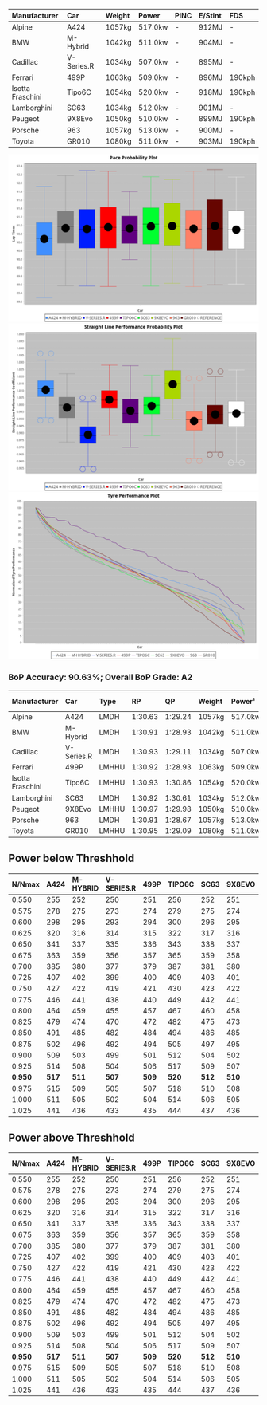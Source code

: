 | Manufacturer     | Car        | Weight | Power   | PINC    | E/Stint | FDS     |
|:-|:-|:-|:-|:-|:-|:-|
| Alpine           | A424       | 1057kg | 517.0kw |    -    | 912MJ   |    -    |
| BMW              | M-Hybrid   | 1042kg | 511.0kw |    -    | 904MJ   |    -    |
| Cadillac         | V-Series.R | 1034kg | 507.0kw |    -    | 895MJ   |    -    |
| Ferrari          | 499P       | 1063kg | 509.0kw |    -    | 896MJ   | 190kph  |
| Isotta Fraschini | Tipo6C     | 1054kg | 520.0kw |    -    | 918MJ   | 190kph  |
| Lamborghini      | SC63       | 1034kg | 512.0kw |    -    | 901MJ   |    -    |
| Peugeot          | 9X8Evo     | 1050kg | 510.0kw |    -    | 899MJ   | 190kph  |
| Porsche          | 963        | 1057kg | 513.0kw |    -    | 900MJ   |    -    |
| Toyota           | GR010      | 1080kg | 511.0kw |    -    | 903MJ   | 190kph  |

![PACECHART](./IMG/ACOMETHOD.png)
![STRAIGHTLINEPERFORMANCECHART](./IMG/ACOMETHOD_sp.png)
![TYREPERFORMANCECHART](./IMG/ACOMETHOD_tw.png)

### BoP Accuracy: 90.63%; Overall BoP Grade: A2
| Manufacturer     | Car        | Type  | RP      | QP      | Weight | Power¹  | Threshhold | PINC    | Power²   | E/Stint | AVG Vmax  | FDS     | RDLC | L/Stint | BOP-Grade | Model Accuracy | Model Points | Match%  | SimDiff |
|:-|:-|:-|:-|:-|:-|:-|:-|:-|:-|:-|:-|:-|:-|:-|:-|:-|:-|:-|:-|
| Alpine           | A424       | LMDH  | 1:30.63 | 1:29.24 | 1057kg | 517.0kw | 210.0kph   |    -    | 517.00kw |  912MJ  | 324.88kph |    -    | 0.99 | 40      | -B1       | 100.00%        | 635          | 85.35%  | #       |
| BMW              | M-Hybrid   | LMDH  | 1:30.91 | 1:28.93 | 1042kg | 511.0kw | 210.0kph   |    -    | 511.00kw |  904MJ  | 322.98kph |    -    | 1.01 | 40      | ~A1       | 100.00%        | 1696         | 100.00% | #       |
| Cadillac         | V-Series.R | LMDH  | 1:30.93 | 1:29.11 | 1034kg | 507.0kw | 210.0kph   |    -    | 507.00kw |  895MJ  | 318.71kph |    -    | 1.02 | 40      | ~A1       | 88.64%         | 2076         | 98.25%  | #       |
| Ferrari          | 499P       | LMHHU | 1:30.92 | 1:28.93 | 1063kg | 509.0kw | 210.0kph   |    -    | 509.00kw |  896MJ  | 322.27kph | 190kph  | 1.03 | 40      | ~A1       | 91.94%         | 2476         | 100.00% | #       |
| Isotta Fraschini | Tipo6C     | LMHHU | 1:30.93 | 1:30.86 | 1054kg | 520.0kw | 210.0kph   |    -    | 520.00kw |  918MJ  | 323.11kph | 190kph  | 1.05 | 40      | +Ω1       | 100.00%        | 66           | 48.31%  | #       |
| Lamborghini      | SC63       | LMDH  | 1:30.92 | 1:30.61 | 1034kg | 512.0kw | 210.0kph   |    -    | 512.00kw |  901MJ  | 323.81kph |    -    | 1.05 | 40      | ~A1       | 100.00%        | 504          | 100.00% | #       |
| Peugeot          | 9X8Evo     | LMHHU | 1:30.97 | 1:29.98 | 1050kg | 510.0kw | 210.0kph   |    -    | 510.00kw |  899MJ  | 325.12kph | 190kph  | 1.00 | 40      | +B2       | 100.00%        | 249          | 83.76%  | #       |
| Porsche          | 963        | LMDH  | 1:30.91 | 1:28.67 | 1057kg | 513.0kw | 210.0kph   |    -    | 513.00kw |  900MJ  | 320.44kph |    -    | 1.00 | 40      | ~A1       | 90.40%         | 5633         | 100.00% | #       |
| Toyota           | GR010      | LMHHU | 1:30.95 | 1:29.09 | 1080kg | 511.0kw | 210.0kph   |    -    | 511.00kw |  903MJ  | 319.67kph | 190kph  | 1.01 | 40      | ~A1       | 90.11%         | 3235         | 100.00% | #       |

## Power below Threshhold
| N/Nmax    | A424    | M-HYBRID | V-SERIES.R | 499P    | TIPO6C  | SC63    | 9X8EVO  | 963     | GR010   |
|:-|:-|:-|:-|:-|:-|:-|:-|:-|:-|
|  0.550    |  255    |  252     |  250       |  251    |  256    |  252    |  251    |  253    |  252    |
|  0.575    |  278    |  275     |  273       |  274    |  279    |  275    |  274    |  276    |  275    |
|  0.600    |  298    |  295     |  293       |  294    |  300    |  296    |  295    |  296    |  295    |
|  0.625    |  320    |  316     |  314       |  315    |  322    |  317    |  316    |  317    |  316    |
|  0.650    |  341    |  337     |  335       |  336    |  343    |  338    |  337    |  338    |  337    |
|  0.675    |  363    |  359     |  356       |  357    |  365    |  359    |  358    |  360    |  359    |
|  0.700    |  385    |  380     |  377       |  379    |  387    |  381    |  380    |  382    |  380    |
|  0.725    |  407    |  402     |  399       |  400    |  409    |  403    |  401    |  403    |  402    |
|  0.750    |  427    |  422     |  419       |  421    |  430    |  423    |  422    |  424    |  422    |
|  0.775    |  446    |  441     |  438       |  440    |  449    |  442    |  441    |  443    |  441    |
|  0.800    |  464    |  459     |  455       |  457    |  467    |  460    |  458    |  461    |  459    |
|  0.825    |  479    |  474     |  470       |  472    |  482    |  475    |  473    |  476    |  474    |
|  0.850    |  491    |  485     |  482       |  484    |  494    |  486    |  485    |  487    |  485    |
|  0.875    |  502    |  496     |  492       |  494    |  505    |  497    |  495    |  498    |  496    |
|  0.900    |  509    |  503     |  499       |  501    |  512    |  504    |  502    |  505    |  503    |
|  0.925    |  514    |  508     |  504       |  506    |  517    |  509    |  507    |  510    |  508    |
| **0.950** | **517** | **511**  | **507**    | **509** | **520** | **512** | **510** | **513** | **511** |
|  0.975    |  515    |  509     |  505       |  507    |  518    |  510    |  508    |  511    |  509    |
|  1.000    |  511    |  505     |  502       |  504    |  514    |  506    |  505    |  507    |  505    |
|  1.025    |  441    |  436     |  433       |  435    |  444    |  437    |  436    |  438    |  436    |

## Power above Threshhold
| N/Nmax    | A424    | M-HYBRID | V-SERIES.R | 499P    | TIPO6C  | SC63    | 9X8EVO  | 963     | GR010   |
|:-|:-|:-|:-|:-|:-|:-|:-|:-|:-|
|  0.550    |  255    |  252     |  250       |  251    |  256    |  252    |  251    |  253    |  252    |
|  0.575    |  278    |  275     |  273       |  274    |  279    |  275    |  274    |  276    |  275    |
|  0.600    |  298    |  295     |  293       |  294    |  300    |  296    |  295    |  296    |  295    |
|  0.625    |  320    |  316     |  314       |  315    |  322    |  317    |  316    |  317    |  316    |
|  0.650    |  341    |  337     |  335       |  336    |  343    |  338    |  337    |  338    |  337    |
|  0.675    |  363    |  359     |  356       |  357    |  365    |  359    |  358    |  360    |  359    |
|  0.700    |  385    |  380     |  377       |  379    |  387    |  381    |  380    |  382    |  380    |
|  0.725    |  407    |  402     |  399       |  400    |  409    |  403    |  401    |  403    |  402    |
|  0.750    |  427    |  422     |  419       |  421    |  430    |  423    |  422    |  424    |  422    |
|  0.775    |  446    |  441     |  438       |  440    |  449    |  442    |  441    |  443    |  441    |
|  0.800    |  464    |  459     |  455       |  457    |  467    |  460    |  458    |  461    |  459    |
|  0.825    |  479    |  474     |  470       |  472    |  482    |  475    |  473    |  476    |  474    |
|  0.850    |  491    |  485     |  482       |  484    |  494    |  486    |  485    |  487    |  485    |
|  0.875    |  502    |  496     |  492       |  494    |  505    |  497    |  495    |  498    |  496    |
|  0.900    |  509    |  503     |  499       |  501    |  512    |  504    |  502    |  505    |  503    |
|  0.925    |  514    |  508     |  504       |  506    |  517    |  509    |  507    |  510    |  508    |
| **0.950** | **517** | **511**  | **507**    | **509** | **520** | **512** | **510** | **513** | **511** |
|  0.975    |  515    |  509     |  505       |  507    |  518    |  510    |  508    |  511    |  509    |
|  1.000    |  511    |  505     |  502       |  504    |  514    |  506    |  505    |  507    |  505    |
|  1.025    |  441    |  436     |  433       |  435    |  444    |  437    |  436    |  438    |  436    |
